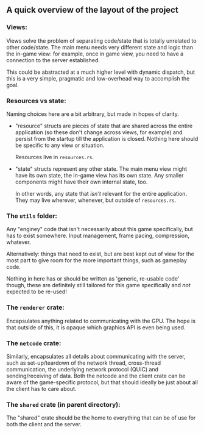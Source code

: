 ## A quick overview of the layout of the project

### Views:
Views solve the problem of separating code/state that is totally unrelated to other code/state. The main menu needs very different state and logic than the in-game view: for example, once in game view, you need to have a connection to the server established.

This could be abstracted at a much higher level with dynamic dispatch, but this is a very simple, pragmatic and low-overhead way to accomplish the goal.

### Resources vs state:
Naming choices here are a bit arbitrary, but made in hopes of clarity.
* "resource" structs are pieces of state that are shared across the entire application (so these don't change across views, for example) and persist from the startup till the application is closed. Nothing here should be specific to any view or situation.

  Resources live in `resources.rs`.
* "state" structs represent any other state. The main menu view might have its own state, the in-game view has its own state. Any smaller components might have their own internal state, too.

  In other words, any state that _isn't_ relevant for the entire application. They may live wherever, whenever, but outside of `resources.rs`.

### The `utils` folder:
Any "enginey" code that isn't necessarily about this game specifically, but has to exist somewhere. Input management, frame pacing, compression, whatever.

Alternatively: things that need to exist, but are best kept
out of view for the most part to give room for the more important things, such as gameplay code.

Nothing in here has or should be written as 'generic, re-usable code' though, these are definitely still tailored for this game specifically and *not* expected to be re-used!

### The `renderer` crate:
Encapsulates anything related to communicating with the GPU. The hope is that outside of this, it is opaque which graphics API is even being used.

### The `netcode` crate:
Similarly, encapsulates all details about communicating with the server, such as set-up/teardown of the network thread, cross-thread communication, the underlying network protocol (QUIC) and sending/receiving of data. Both the netcode and the client crate can be aware of the game-specific protocol, but that should ideally be just about all the client has to care about.

### The `shared` crate (in parent directory):
The "shared" crate should be the home to everything that can be of use for both the client and the server.

